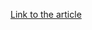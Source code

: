 [Link to the article](https://vice.com/en_us/article/gvye3m/spy-tech-company-hacking-team-gets-hacked)
